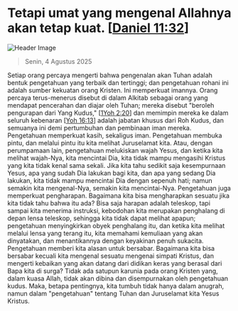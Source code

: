 
# Tetapi umat yang mengenal Allahnya akan tetap kuat. [[Daniel 11:32](http://alkitab.sabda.org/?Daniel%2011:32)]

![Header Image](https://alkitab.app/slice/sunrise.jpg)

> Senin, 4 Agustus 2025

Setiap orang percaya mengerti bahwa pengenalan akan Tuhan adalah bentuk pengetahuan yang terbaik dan tertinggi; dan pengetahuan rohani ini adalah sumber kekuatan orang Kristen. Ini memperkuat imannya. Orang percaya terus-menerus disebut di dalam Alkitab sebagai orang yang mendapat pencerahan dan diajar oleh Tuhan; mereka disebut "beroleh pengurapan dari Yang Kudus," [[1Yoh 2:20](http://alkitab.sabda.org/?1Yoh%202:20)] dan memimpin mereka ke dalam seluruh kebenaran [[Yoh 16:13](http://alkitab.sabda.org/?Yoh%2016:13)] adalah jabatan khusus dari Roh Kudus, dan semuanya ini demi pertumbuhan dan pembinaan iman mereka. Pengetahuan memperkuat kasih, sekaligus iman. Pengetahuan membuka pintu, dan melalui pintu itu kita melihat Juruselamat kita. Atau, dengan perumpamaan lain, pengetahuan melukiskan wajah Yesus, dan ketika kita melihat wajah-Nya, kita mencintai Dia, kita tidak mampu mengasihi Kristus yang kita tidak kenal sama sekali. Jika kita tahu sedikit saja kesempurnaan Yesus, apa yang sudah Dia lakukan bagi kita, dan apa yang sedang Dia lakukan, kita tidak mampu mencintai Dia dengan sepenuh hati; namun semakin kita mengenal-Nya, semakin kita mencintai-Nya. Pengetahuan juga memperkuat pengharapan. Bagaimana kita bisa mengharapkan sesuatu jika kita tidak tahu bahwa itu ada? Bisa saja harapan adalah teleskop, tapi sampai kita menerima instruksi, kebodohan kita merupakan penghalang di depan lensa teleskop, sehingga kita tidak dapat melihat apapun; pengetahuan menyingkirkan obyek penghalang itu, dan ketika kita melihat melalui lensa yang terang itu, kita memahami kemuliaan yang akan dinyatakan, dan menantikannya dengan keyakinan penuh sukacita. Pengetahuan memberi kita alasan untuk bersabar. Bagaimana kita bisa bersabar kecuali kita mengenal sesuatu mengenai simpati Kristus, dan mengerti kebaikan yang akan datang dari didikan keras yang berasal dari Bapa kita di surga? Tidak ada satupun karunia pada orang Kristen yang, dalam kuasa Allah, tidak akan dibina dan disempurnakan oleh pengetahuan kudus. Maka, betapa pentingnya, kita tumbuh tidak hanya dalam anugrah, namun dalam "pengetahuan" tentang Tuhan dan Juruselamat kita Yesus Kristus.
    